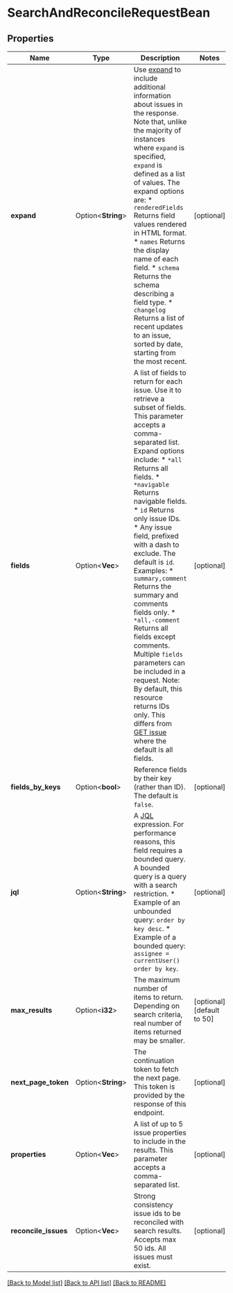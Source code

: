# SearchAndReconcileRequestBean

## Properties

Name | Type | Description | Notes
------------ | ------------- | ------------- | -------------
**expand** | Option<**String**> | Use [expand](em>#expansion) to include additional information about issues in the response. Note that, unlike the majority of instances where `expand` is specified, `expand` is defined as a list of values. The expand options are:   *  `renderedFields` Returns field values rendered in HTML format.  *  `names` Returns the display name of each field.  *  `schema` Returns the schema describing a field type.  *  `changelog` Returns a list of recent updates to an issue, sorted by date, starting from the most recent. | [optional]
**fields** | Option<**Vec<String>**> | A list of fields to return for each issue. Use it to retrieve a subset of fields. This parameter accepts a comma-separated list. Expand options include:   *  `*all` Returns all fields.  *  `*navigable` Returns navigable fields.  *  `id` Returns only issue IDs.  *  Any issue field, prefixed with a dash to exclude.  The default is `id`.  Examples:   *  `summary,comment` Returns the summary and comments fields only.  *  `*all,-comment` Returns all fields except comments.  Multiple `fields` parameters can be included in a request.  Note: By default, this resource returns IDs only. This differs from [GET issue](#api-rest-api-3-issue-issueIdOrKey-get) where the default is all fields. | [optional]
**fields_by_keys** | Option<**bool**> | Reference fields by their key (rather than ID). The default is `false`. | [optional]
**jql** | Option<**String**> | A [JQL](https://confluence.atlassian.com/x/egORLQ) expression. For performance reasons, this field requires a bounded query. A bounded query is a query with a search restriction.   *  Example of an unbounded query: `order by key desc`.  *  Example of a bounded query: `assignee = currentUser() order by key`. | [optional]
**max_results** | Option<**i32**> | The maximum number of items to return. Depending on search criteria, real number of items returned may be smaller. | [optional][default to 50]
**next_page_token** | Option<**String**> | The continuation token to fetch the next page. This token is provided by the response of this endpoint. | [optional]
**properties** | Option<**Vec<String>**> | A list of up to 5 issue properties to include in the results. This parameter accepts a comma-separated list. | [optional]
**reconcile_issues** | Option<**Vec<i64>**> | Strong consistency issue ids to be reconciled with search results. Accepts max 50 ids. All issues must exist. | [optional]

[[Back to Model list]](../README.md#documentation-for-models) [[Back to API list]](../README.md#documentation-for-api-endpoints) [[Back to README]](../README.md)


